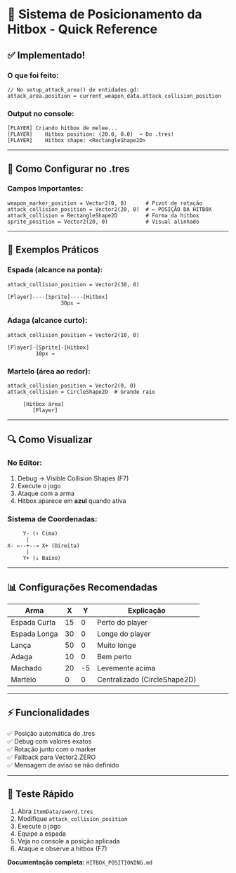 # 🎯 Sistema de Posicionamento da Hitbox - Quick Reference

## ✅ Implementado!

### O que foi feito:
```gdscript
// No setup_attack_area() de entidades.gd:
attack_area.position = current_weapon_data.attack_collision_position
```

### Output no console:
```
[PLAYER] Criando hitbox de melee...
[PLAYER]    Hitbox position: (20.0, 0.0)  ← Do .tres!
[PLAYER]    Hitbox shape: <RectangleShape2D>
```

---

## 📝 Como Configurar no .tres

### Campos Importantes:
```gdresource
weapon_marker_position = Vector2(0, 8)      # Pivot de rotação
attack_collision_position = Vector2(20, 0)  # ← POSIÇÃO DA HITBOX
attack_collision = RectangleShape2D         # Forma da hitbox
sprite_position = Vector2(20, 0)            # Visual alinhado
```

---

## 🎨 Exemplos Práticos

### Espada (alcance na ponta):
```
attack_collision_position = Vector2(30, 0)
```
```
[Player]----[Sprite]----[Hitbox]
                 30px →
```

### Adaga (alcance curto):
```
attack_collision_position = Vector2(10, 0)
```
```
[Player]-[Sprite]-[Hitbox]
         10px →
```

### Martelo (área ao redor):
```
attack_collision_position = Vector2(0, 0)
attack_collision = CircleShape2D  # Grande raio
```
```
     [Hitbox área]
        [Player]
```

---

## 🔍 Como Visualizar

### No Editor:
1. Debug → Visible Collision Shapes (F7)
2. Execute o jogo
3. Ataque com a arma
4. Hitbox aparece em **azul** quando ativa

### Sistema de Coordenadas:
```
     Y- (↑ Cima)
      |
X- ←--+--→ X+ (Direita)
      |
     Y+ (↓ Baixo)
```

---

## 📊 Configurações Recomendadas

| Arma | X | Y | Explicação |
|------|---|---|------------|
| Espada Curta | 15 | 0 | Perto do player |
| Espada Longa | 30 | 0 | Longe do player |
| Lança | 50 | 0 | Muito longe |
| Adaga | 10 | 0 | Bem perto |
| Machado | 20 | -5 | Levemente acima |
| Martelo | 0 | 0 | Centralizado (CircleShape2D) |

---

## ⚡ Funcionalidades

✅ Posição automática do .tres  
✅ Debug com valores exatos  
✅ Rotação junto com o marker  
✅ Fallback para Vector2.ZERO  
✅ Mensagem de aviso se não definido  

---

## 🎯 Teste Rápido

1. Abra `ItemData/sword.tres`
2. Modifique `attack_collision_position`
3. Execute o jogo
4. Equipe a espada
5. Veja no console a posição aplicada
6. Ataque e observe a hitbox (F7)

**Documentação completa:** `HITBOX_POSITIONING.md`
